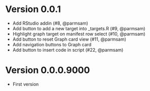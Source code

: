 # Version 0.0.1

* Add RStudio addin (#8, @parmsam)
* Add button to add a new target into _targets.R (#9, @parmsam)
* Highlight graph target on manifest row select (#10, @parmsam)
* Add button to reset Graph card view (#11, @parmsam)
* Add navigation buttons to Graph card
* Add button to insert code in script (#22, @parmsam)

# Version 0.0.0.9000

* First version
